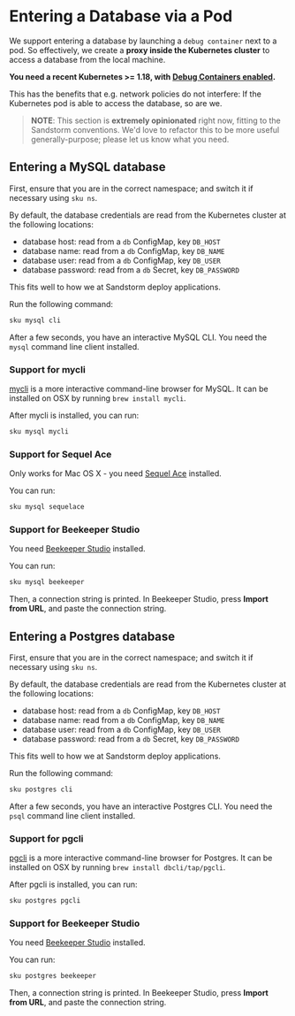 # Entering a Database via a Pod

We support entering a database by launching a `debug container`
next to a pod. So effectively, we create a **proxy inside the Kubernetes cluster** to access a database from the local machine.

**You need a recent Kubernetes >= 1.18, with [Debug Containers enabled](https://kubernetes.io/docs/tasks/debug-application-cluster/debug-running-pod/#ephemeral-container).**

This has the benefits that e.g. network policies do not interfere: If the Kubernetes pod is able to
access the database, so are we.

> **NOTE**: This section is **extremely opinionated** right now, fitting to the Sandstorm
> conventions. We'd love to refactor this to be more useful generally-purpose; please let us
> know what you need.

## Entering a MySQL database

First, ensure that you are in the correct namespace; and switch it if necessary
using `sku ns`.

By default, the database credentials are read from the Kubernetes cluster at the following locations:

- database host: read from a `db` ConfigMap, key `DB_HOST`
- database name: read from a `db` ConfigMap, key `DB_NAME`
- database user: read from a `db` ConfigMap, key `DB_USER`
- database password: read from a `db` Secret, key `DB_PASSWORD`

This fits well to how we at Sandstorm deploy applications.

Run the following command:

```bash
sku mysql cli
```

After a few seconds, you have an interactive MySQL CLI. You need
the `mysql` command line client installed.

### Support for mycli

[mycli](https://www.mycli.net/) is a more interactive command-line browser for MySQL. It can be installed on OSX by running `brew install mycli`.

After mycli is installed, you can run: 

```bash
sku mysql mycli
```

### Support for Sequel Ace

Only works for Mac OS X - you need [Sequel Ace](https://sequel-ace.com/) installed.

You can run:

```bash
sku mysql sequelace
```

### Support for Beekeeper Studio

You need [Beekeeper Studio](https://www.beekeeperstudio.io) installed.

You can run:

```bash
sku mysql beekeeper
```

Then, a connection string is printed. In Beekeeper Studio, press **Import from URL**,
and paste the connection string.




## Entering a Postgres database

First, ensure that you are in the correct namespace; and switch it if necessary
using `sku ns`.

By default, the database credentials are read from the Kubernetes cluster at the following locations:

- database host: read from a `db` ConfigMap, key `DB_HOST`
- database name: read from a `db` ConfigMap, key `DB_NAME`
- database user: read from a `db` ConfigMap, key `DB_USER`
- database password: read from a `db` Secret, key `DB_PASSWORD`

This fits well to how we at Sandstorm deploy applications.

Run the following command:

```bash
sku postgres cli
```

After a few seconds, you have an interactive Postgres CLI. You need
the `psql` command line client installed.

### Support for pgcli

[pgcli](https://www.pgcli.com/) is a more interactive command-line browser for Postgres. It can be installed on OSX by running `brew install dbcli/tap/pgcli`.

After pgcli is installed, you can run:

```bash
sku postgres pgcli
```

### Support for Beekeeper Studio

You need [Beekeeper Studio](https://www.beekeeperstudio.io) installed.

You can run:

```bash
sku postgres beekeeper
```

Then, a connection string is printed. In Beekeeper Studio, press **Import from URL**,
and paste the connection string.
